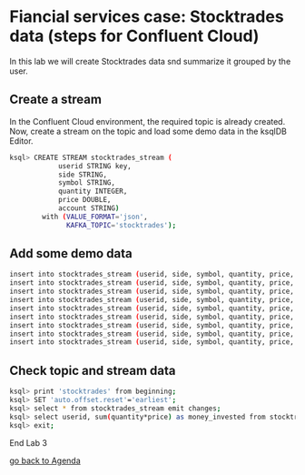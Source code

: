 # Fiancial services case: Stocktrades data (steps for Confluent Cloud)

In this lab we will create Stocktrades data snd summarize it grouped by the user. 

## Create a stream
In the Confluent Cloud environment, the required topic is already created.
Now, create a stream on the topic and load some demo data in the ksqlDB Editor.

```bash
ksql> CREATE STREAM stocktrades_stream (
			userid STRING key,
			side STRING,
			symbol STRING,
			quantity INTEGER,
			price DOUBLE,
			account STRING)
		with (VALUE_FORMAT='json',
		      KAFKA_TOPIC='stocktrades');
```

## Add some demo data

```bash
insert into stocktrades_stream (userid, side, symbol, quantity, price, account) values ('1', 'BUY', 'ZJZZT', 10, 99, 'ABC123');
insert into stocktrades_stream (userid, side, symbol, quantity, price, account) values ('2', 'SELL', 'ZVZZT', 25, 999, 'LMN456');
insert into stocktrades_stream (userid, side, symbol, quantity, price, account) values ('3', 'BUY', 'ZJZZT', 100, 799, 'LMN456');
insert into stocktrades_stream (userid, side, symbol, quantity, price, account) values ('4', 'BUY', 'ZVZZT', 20, 340, 'XYZ789');
insert into stocktrades_stream (userid, side, symbol, quantity, price, account) values ('5', 'SELL', 'ZBZX', 10, 79, 'ABC123');
insert into stocktrades_stream (userid, side, symbol, quantity, price, account) values ('5', 'SELL', 'ZBZX', 10, 899, 'XYZ789');
insert into stocktrades_stream (userid, side, symbol, quantity, price, account) values ('4', 'SELL', 'ZTEST', 20, 399, 'XYZ789');
insert into stocktrades_stream (userid, side, symbol, quantity, price, account) values ('3', 'BUY', 'ZBZX', 10, 199, 'ABC123');
insert into stocktrades_stream (userid, side, symbol, quantity, price, account) values ('4', 'SELL', 'ZVZZT', 20, 399, 'LMN456');
```

## Check topic and stream data

```bash
ksql> print 'stocktrades' from beginning;
ksql> SET 'auto.offset.reset'='earliest';
ksql> select * from stocktrades_stream emit changes;
ksql> select userid, sum(quantity*price) as money_invested from stocktrades_stream group by userid emit changes;
ksql> exit;
```

End Lab 3

[go back to Agenda](https://github.com/ora0600/confluent-ksqldb-hands-on-workshop/blob/master/README.md#hands-on-agenda-and-labs)
